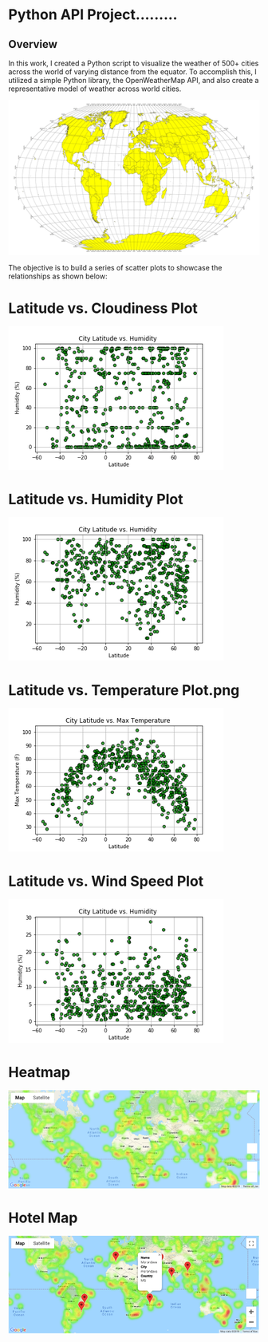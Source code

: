 # Python API Project.........

## Overview

In this work, I created a Python script to visualize the weather of 500+ cities across the world of varying distance from the equator. To accomplish this, I utilized a simple Python library, the OpenWeatherMap API, and also create a representative model of weather across world cities.

![Equator](Images/equatorsign.png)

The objective is to build a series of scatter plots to showcase the relationships as shown below:

# Latitude vs. Cloudiness Plot
![](output_data/Latitude%20vs.%20Cloudiness%20Plot.png )

# Latitude vs. Humidity Plot
![](output_data/Latitude%20vs.%20Humidity%20Plot.png)

# Latitude vs. Temperature Plot.png
![](output_data/Latitude%20vs.%20Temperature%20Plot.png)

# Latitude vs. Wind Speed Plot
![](output_data/Latitude%20vs.%20Wind%20Speed%20Plot.png)

# Heatmap
  ![heatmap](Images/heatmap.png)

# Hotel Map
![hotel map](Images/hotel_map.png)
